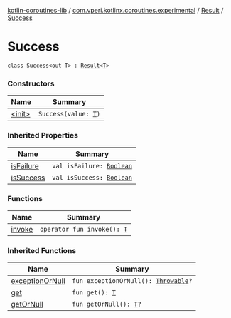 [kotlin-coroutines-lib](../../../index.md) / [com.vperi.kotlinx.coroutines.experimental](../../index.md) / [Result](../index.md) / [Success](./index.md)

# Success

`class Success<out T> : `[`Result`](../index.md)`<`[`T`](index.md#T)`>`

### Constructors

| Name | Summary |
|---|---|
| [&lt;init&gt;](-init-.md) | `Success(value: `[`T`](index.md#T)`)` |

### Inherited Properties

| Name | Summary |
|---|---|
| [isFailure](../is-failure.md) | `val isFailure: `[`Boolean`](https://kotlinlang.org/api/latest/jvm/stdlib/kotlin/-boolean/index.html) |
| [isSuccess](../is-success.md) | `val isSuccess: `[`Boolean`](https://kotlinlang.org/api/latest/jvm/stdlib/kotlin/-boolean/index.html) |

### Functions

| Name | Summary |
|---|---|
| [invoke](invoke.md) | `operator fun invoke(): `[`T`](index.md#T) |

### Inherited Functions

| Name | Summary |
|---|---|
| [exceptionOrNull](../exception-or-null.md) | `fun exceptionOrNull(): `[`Throwable`](https://kotlinlang.org/api/latest/jvm/stdlib/kotlin/-throwable/index.html)`?` |
| [get](../get.md) | `fun get(): `[`T`](../index.md#T) |
| [getOrNull](../get-or-null.md) | `fun getOrNull(): `[`T`](../index.md#T)`?` |
